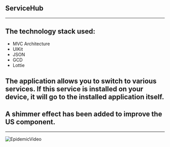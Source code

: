## ServiceHub 

---

## The technology stack used: 
* MVC Architecture
* UIKit
* JSON
* GCD
* Lottie

## The application allows you to switch to various services. If this service is installed on your device, it will go to the installed application itself.

## A shimmer effect has been added to improve the US component.
---

![EpidemicVideo](https://github.com/vortep7/ServiceHub-ios-app/blob/dev/ImageStore/ServiceHub.gif)
